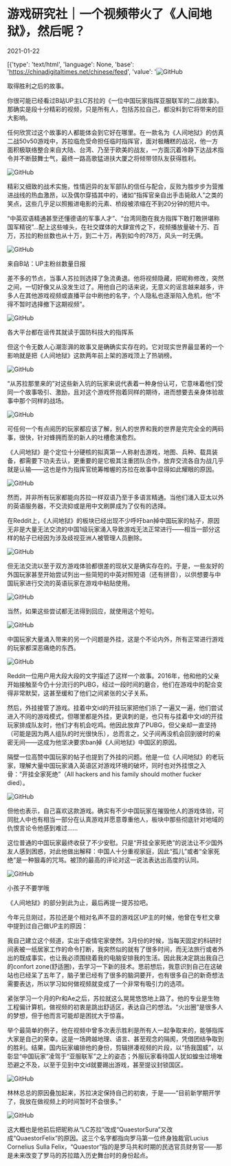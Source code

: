 # 游戏研究社｜一个视频带火了《人间地狱》，然后呢？

2021-01-22

[{'type': 'text/html', 'language': None, 'base': 'https://chinadigitaltimes.net/chinese/feed', 'value': '![GitHub](https://chinadigitaltimes.net/chinese/files/2021/01/post-661758-600a91b49f442.)

取得胜利之后的故事。

你很可能已经看过B站UP主LC苏拉的《一位中国玩家指挥亚服联军的二战故事》。那确实是段十分精彩的视频，只是所有人，包括苏拉自己，都没料到它将带来的巨大影响。



任何欣赏过这个故事的人都能体会到它好在哪里。在一款名为《人间地狱》的仿真二战50v50游戏中，苏拉临危受命担任临时指挥官，面对极糟糕的战况，他一方面积极联络整合来自大陆、台湾、乃至于欧美的战友，一方面沉着冷静下达战术指令并不断鼓舞士气，最终一路高歌猛进扶大厦之将倾带领队友获得胜利。

![GitHub](https://chinadigitaltimes.net/chinese/files/2021/01/post-661758-600a91b649b00.)

精彩又细致的战术实施，性情迥异的友军部队的信任与配合，反败为胜步步为营推进战线的热血激昂，以及偶尔穿插其中的，诸如“指挥官亲自出手击毙敌人”之类的笑点，这些几乎足以照搬进电影的元素、桥段被浓缩在不到20分钟的短片中。

“中英双语精通甚至还懂德语的军事人才”、“台湾同胞在我方指挥下敢打敢拼堪称国军精锐”…配上这些噱头，在社交媒体的大肆宣传之下，视频播放量破十万、百万，苏拉的粉丝数也从十万，到二十万，再到如今的78万，风头一时无俩。 

![GitHub](https://chinadigitaltimes.net/chinese/files/2021/01/post-661758-600a91b95472d.png)

来自B站：UP主粉丝数量日报

差不多的节点，当事人苏拉则选择了急流勇退。他将视频隐藏，把昵称修改，突然之间，一切好像又从没发生过了。用他自己的话来说，无意义的谣言越来越多，许多人在其他游戏视频或直播平台中刷他的名字，个人隐私也逐渐陷入危机，他“不得不暂时选择撤下这期视频”。

![GitHub](https://chinadigitaltimes.net/chinese/files/2021/01/post-661758-600a91bb00739.)

各大平台都在谣传其就读于国防科技大的指挥系

但这个令无数人心潮澎湃的故事又是确确实实存在的。它对现实世界最显著的一个影响就是把《人间地狱》这款两年前上架的游戏顶上了热销榜。

![GitHub](https://chinadigitaltimes.net/chinese/files/2021/01/post-661758-600a91bd84c67.png)

“从苏拉那里来的”对这些新入坑的玩家来说代表着一种身份认可，它意味着他们受同一个故事吸引、激励，且对这个游戏怀抱着同样的期待，进而想要去亲身体验故事中那个同样的战场。

![GitHub](https://chinadigitaltimes.net/chinese/files/2021/01/post-661758-600a91bf2e980.png)

可任何一个有点阅历的玩家都应该了解，别人的世界和我的世界是完完全全的两码事，很快，针对蜂拥而至的新人的吐槽愈演愈烈。

《人间地狱》是个定位十分硬核的拟真第一人称射击游戏，地图、兵种、载具装备，都需要下功夫去认，更重要的是它极其注重团队合作，放弃交流各自为战几乎就是认输——这也是作为指挥官统筹帷幄的苏拉在故事中显得如此耀眼的原因。

![GitHub](https://chinadigitaltimes.net/chinese/files/2021/01/post-661758-600a91c128675.png)

然而，并非所有玩家都能向苏拉一样双语乃至于多语言精通。当他们涌入亚太以外的英语服务器，不交流抑或是用中文刷屏成为了仅有的选择。

在Reddit上，《人间地狱》的板块已经出现不少呼吁ban掉中国玩家的帖子，原因无非是大量无法交流的中国1级玩家涌入导致游戏无法正常进行——相当一部分这样的帖子已经因为涉及歧视亚洲人被管理人员删除。

![GitHub](https://chinadigitaltimes.net/chinese/files/2021/01/post-661758-600a91c2c5aa4.png)

但无法交流以至于双方游戏体验都很差的现状又是确实存在的。于是，一些友好的外国玩家甚至开始尝试列出一些简短的中英对照短语（还有拼音），以供想要与中国玩家进行交流的英语玩家在游戏中粘贴使用。

![GitHub](https://chinadigitaltimes.net/chinese/files/2021/01/post-661758-600a91c46e44d.png)

当然，如果这些尝试都无法得到回应，就使用这个短句。

![GitHub](https://chinadigitaltimes.net/chinese/files/2021/01/post-661758-600a91c616a31.png)

中国玩家大量涌入带来的另一个问题是外挂，这是个不论内外，所有正常进行游戏的玩家都深恶痛绝的东西。

![GitHub](https://chinadigitaltimes.net/chinese/files/2021/01/post-661758-600a91c7dec37.png)

Reddit一位用户用大段大段的文字描述了这样一个故事。2016年，他和他的父亲开始接触至今仍十分流行的PUBG，经过一段时间的磨合，他们在游戏中的配合变得非常默契，这甚至缓和了他们之间紧张的父子关系。

然后，外挂接管了游戏。挂着中文id的开挂玩家把他们杀了一遍又一遍，他们尝试进入不同的游戏模式，但哪里都是外挂，更讽刺的是，也只有与挂着中文id的开挂玩家排成队友时，他们才有机会吃鸡。他因此放弃了PUBG，但父亲却一直坚持（可能是因为两人组队的时光很快乐），总而言之，父子间再没机会回到彼时的亲密无间——这成为他坚决要求ban掉《人间地狱》中国区的原因。

隔壁一位高赞中国玩家的帖子也提到了外挂的问题。他是一位《人间地狱》的老玩家，理解大量中国玩家涌入英语区对游戏环境的破坏，同时也对外挂恨之入骨：“开挂全家死绝”（All hackers and his family should mother fucker died）。

![GitHub](https://chinadigitaltimes.net/chinese/files/2021/01/post-661758-600a91c987d04.png)

但他也表示，自己喜欢这款游戏。确实有不少中国玩家在摧毁他人的游戏体验，可同批人中也有相当一部分在认真游戏并愿意尊重他人，板块中那些彻底针对地域的仇恨言论令他感到难过……

这位普通的中国玩家最终收获了不少安慰。只是“开挂全家死绝”的说法让不少国外友人感到困惑，对此他做出解释：中国人十分重视家庭，因此“孤儿”或者“全家死绝”是一种狠毒的咒骂。被顶的最高的评论对这一说法表达出高度的认同。

![GitHub](https://chinadigitaltimes.net/chinese/files/2021/01/post-661758-600a91cb312f2.png)

小孩子不要学哦

《人间地狱》的部分到此为止，最后再提一提苏拉吧。

今年元旦刚过，苏拉还是个相对名声不显的游戏区UP主的时候，他曾在专栏文章中提到过自己做UP主的原因：



我自己建立这个频道，实出于疫情宅家使然。3月份的时候，当每天固定的科研时间表被一纸居家工作的命令打断，我突然似的就有了很多时间，而无法旅行或者外出的既成事实，也让我必须围绕着我的电脑安排我的生活。因此我决定跳出我自己的confort zone(舒适圈)，去学习一下新的技术。思前想后，我意识到自己在这破站也已经呆了五年了，脑子里已经有了很多的脑洞要开，也有很多自己的新奇想法需要表达，所以学习如何做视频就变成了一个非常有吸引力的选项。



紧张学习一个月的Pr和Ae之后，苏拉就这么晃晃悠悠地上路了。他的专业是生物工程偏计算机，做视频的初衷是跳出舒适区，表达自己的想法。“火出圈”是很多人的梦想，但于他而言可能却是困扰大于惊喜。

举个最简单的例子，他在视频中曾多次表示胜利是所有人一起争取来的，能够指挥大家是自己的荣幸。这是一场跨越地理、语言、甚至观念的隔阂，凭借团结争取到的胜利。结果，国内玩家编排他的身份，剪辑拼凑视频的片段，以“扬我国威”，以彰显“中国玩家”凌驾于“亚服联军”之上的姿态；外服玩家看待国人犹如蝗虫过境唯恐避之不及，以至于见到中文id就要踢出游戏，甚至提议封锁国区。

![GitHub](https://chinadigitaltimes.net/chinese/files/2021/01/post-661758-600a91cf318ac.png)

林林总总的原因叠加起来，苏拉决定保持自己的初衷，于是——“目前新学期开学了，我放在做视频上的时间暂时不会很多。”

![GitHub](https://chinadigitaltimes.net/chinese/files/2021/01/post-661758-600a91d0d1581.png)

这大概也是他前后把昵称从“LC苏拉”改成“QuaestorSura”又改成“QuaestorFelix”的原因。这三个名字都指向罗马第一位终身独裁官Lucius Cornelius Sulla Felix，“Quaestor”指的是罗马共和时期的民选官员财务官——那是未来改变了罗马的苏拉踏入历史舞台时的身份起点。

